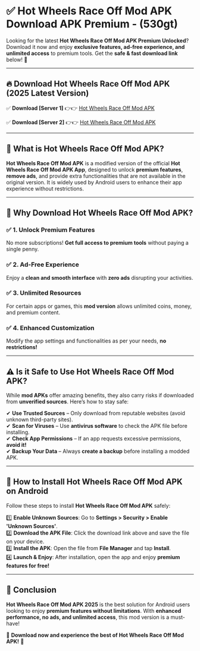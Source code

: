 
# ✅ Hot Wheels Race Off Mod APK Download APK Premium -  (530gt) 

Looking for the latest **Hot Wheels Race Off Mod APK Premium Unlocked**? Download it now and enjoy **exclusive features, ad-free experience, and unlimited access** to premium tools. Get the **safe & fast download link** below! 🚀

---

## 🔥 Download Hot Wheels Race Off Mod APK (2025 Latest Version)

✅ **Download [Server 1]** 👉👉 [Hot Wheels Race Off Mod APK ](https://apkcomod.com?title=Hot_Wheels_Race_Off_Mod_APK)  

✅ **Download [Server 2]** 👉👉 [Hot Wheels Race Off Mod APK ](https://apkcomod.com?title=Hot_Wheels_Race_Off_Mod_APK)  


---

## 📌 What is Hot Wheels Race Off Mod APK?

**Hot Wheels Race Off Mod APK** is a modified version of the official **Hot Wheels Race Off Mod APK App**, designed to unlock **premium features**, **remove ads**, and provide extra functionalities that are not available in the original version. It is widely used by Android users to enhance their app experience without restrictions.

---

## 🌟 Why Download Hot Wheels Race Off Mod APK?

### ✅ 1. Unlock Premium Features
No more subscriptions! **Get full access to premium tools** without paying a single penny.

### ✅ 2. Ad-Free Experience
Enjoy a **clean and smooth interface** with **zero ads** disrupting your activities.

### ✅ 3. Unlimited Resources
For certain apps or games, this **mod version** allows unlimited coins, money, and premium content.

### ✅ 4. Enhanced Customization
Modify the app settings and functionalities as per your needs, **no restrictions!**

---

## ⚠️ Is it Safe to Use Hot Wheels Race Off Mod APK?

While **mod APKs** offer amazing benefits, they also carry risks if downloaded from **unverified sources**. Here’s how to stay safe:

✔ **Use Trusted Sources** – Only download from reputable websites (avoid unknown third-party sites).  
✔ **Scan for Viruses** – Use **antivirus software** to check the APK file before installing.  
✔ **Check App Permissions** – If an app requests excessive permissions, **avoid it!**  
✔ **Backup Your Data** – Always **create a backup** before installing a modded APK.

---

## 📲 How to Install Hot Wheels Race Off Mod APK on Android

Follow these steps to install **Hot Wheels Race Off Mod APK** safely:

1️⃣ **Enable Unknown Sources**: Go to **Settings > Security > Enable 'Unknown Sources'**.  
2️⃣ **Download the APK File**: Click the download link above and save the file on your device.  
3️⃣ **Install the APK**: Open the file from **File Manager** and tap **Install**.  
4️⃣ **Launch & Enjoy**: After installation, open the app and enjoy **premium features for free!**

---

## 🚀 Conclusion

**Hot Wheels Race Off Mod APK 2025** is the best solution for Android users looking to enjoy **premium features without limitations**. With **enhanced performance, no ads, and unlimited access**, this mod version is a must-have!

🔻 **Download now and experience the best of Hot Wheels Race Off Mod APK!** 🔻

